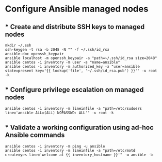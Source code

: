 # Configure Ansible managed nodes

## * Create and distribute SSH keys to managed nodes
```
mkdir ~/.ssh
ssh-keygen -t rsa -b 2048 -N "" -f ~/.ssh/id_rsa
ansible-doc openssh_keypair
ansible localhost -m openssh_keypair -a "path=~/.ssh/id_rsa size=2048"
ansible centos -i inventory -m user -a "name=ansible"
ansible centos -i inventory -m authorized_key -a "user=ansible state=present key='{{ lookup('file', '~/.ssh/id_rsa.pub') }}'" -u root -k
```
## * Configure privilege escalation on managed nodes
```
ansible centos -i inventory -m lineinfile -a "path=/etc/sudoers line='ansible ALL=(ALL) NOPASSWD: ALL'" -u root -k
```
## * Validate a working configuration using ad-hoc Ansible commands
```
ansible centos -i inventory -m ping -u ansible
ansible centos -i inventory -m lineinfile -a "path=/etc/motd create=yes line='welcome at {{ inventory_hostname }}'" -u ansible -b
```

